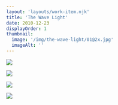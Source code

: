 ```yaml
---
layout: 'layouts/work-item.njk'
title: 'The Wave Light'
date: 2010-12-23
displayOrder: 1
thumbnail:
  image: '/img/the-wave-light/01@2x.jpg'
  imageAlt: ''
---
```


![](/img/the-wave-light/02@2x.jpg)

![](/img/the-wave-light/03@2x.jpg)

![](/img/the-wave-light/04@2x.jpg)

![](/img/the-wave-light/05@2x.jpg)
